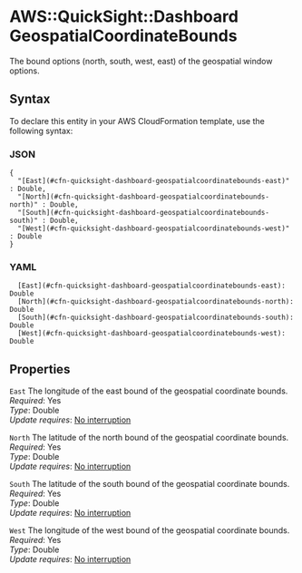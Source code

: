 # AWS::QuickSight::Dashboard GeospatialCoordinateBounds<a name="aws-properties-quicksight-dashboard-geospatialcoordinatebounds"></a>

The bound options \(north, south, west, east\) of the geospatial window options\.

## Syntax<a name="aws-properties-quicksight-dashboard-geospatialcoordinatebounds-syntax"></a>

To declare this entity in your AWS CloudFormation template, use the following syntax:

### JSON<a name="aws-properties-quicksight-dashboard-geospatialcoordinatebounds-syntax.json"></a>

```
{
  "[East](#cfn-quicksight-dashboard-geospatialcoordinatebounds-east)" : Double,
  "[North](#cfn-quicksight-dashboard-geospatialcoordinatebounds-north)" : Double,
  "[South](#cfn-quicksight-dashboard-geospatialcoordinatebounds-south)" : Double,
  "[West](#cfn-quicksight-dashboard-geospatialcoordinatebounds-west)" : Double
}
```

### YAML<a name="aws-properties-quicksight-dashboard-geospatialcoordinatebounds-syntax.yaml"></a>

```
  [East](#cfn-quicksight-dashboard-geospatialcoordinatebounds-east): Double
  [North](#cfn-quicksight-dashboard-geospatialcoordinatebounds-north): Double
  [South](#cfn-quicksight-dashboard-geospatialcoordinatebounds-south): Double
  [West](#cfn-quicksight-dashboard-geospatialcoordinatebounds-west): Double
```

## Properties<a name="aws-properties-quicksight-dashboard-geospatialcoordinatebounds-properties"></a>

`East`  <a name="cfn-quicksight-dashboard-geospatialcoordinatebounds-east"></a>
The longitude of the east bound of the geospatial coordinate bounds\.  
*Required*: Yes  
*Type*: Double  
*Update requires*: [No interruption](https://docs.aws.amazon.com/AWSCloudFormation/latest/UserGuide/using-cfn-updating-stacks-update-behaviors.html#update-no-interrupt)

`North`  <a name="cfn-quicksight-dashboard-geospatialcoordinatebounds-north"></a>
The latitude of the north bound of the geospatial coordinate bounds\.  
*Required*: Yes  
*Type*: Double  
*Update requires*: [No interruption](https://docs.aws.amazon.com/AWSCloudFormation/latest/UserGuide/using-cfn-updating-stacks-update-behaviors.html#update-no-interrupt)

`South`  <a name="cfn-quicksight-dashboard-geospatialcoordinatebounds-south"></a>
The latitude of the south bound of the geospatial coordinate bounds\.  
*Required*: Yes  
*Type*: Double  
*Update requires*: [No interruption](https://docs.aws.amazon.com/AWSCloudFormation/latest/UserGuide/using-cfn-updating-stacks-update-behaviors.html#update-no-interrupt)

`West`  <a name="cfn-quicksight-dashboard-geospatialcoordinatebounds-west"></a>
The longitude of the west bound of the geospatial coordinate bounds\.  
*Required*: Yes  
*Type*: Double  
*Update requires*: [No interruption](https://docs.aws.amazon.com/AWSCloudFormation/latest/UserGuide/using-cfn-updating-stacks-update-behaviors.html#update-no-interrupt)